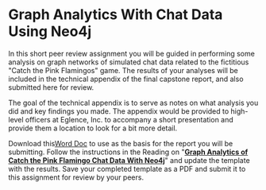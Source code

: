 # Graph Analytics With Chat Data Using Neo4j

In this short peer review assignment you will be guided in performing some analysis on graph networks of simulated chat data related to the fictitious "Catch the Pink Flamingos" game. The results of your analyses will be included in the technical appendix of the final capstone report, and also submitted here for review.

The goal of the technical appendix is to serve as notes on what analysis you did and key findings you made. The appendix would be provided to high-level officers at Eglence, Inc. to accompany a short presentation and provide them a location to look for a bit more detail.

Download this[Word Doc](https://drive.google.com/open?id=0BynhigjdR0kmNkwzS1RFcDRKdFU) to use as the basis for the report you will be submitting. Follow the instructions in the Reading on "**[Graph Analytics of Catch the Pink Flamingo Chat Data With Neo4j](https://www.coursera.org/learn/big-data-project/supplement/YRC6g/graph-analytics-of-catch-the-pink-flamingo-chat-data-using-neo4j)**" and update the template with the results. Save your completed template as a PDF and submit it to this assignment for review by your peers.